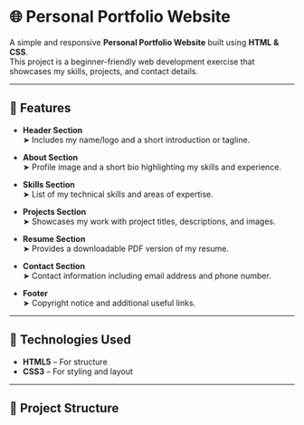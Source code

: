 # 🌐 Personal Portfolio Website  

A simple and responsive **Personal Portfolio Website** built using **HTML & CSS**.  
This project is a beginner-friendly web development exercise that showcases my skills, projects, and contact details.  

---

## 📌 Features  

- **Header Section**  
  ➤ Includes my name/logo and a short introduction or tagline.  

- **About Section**  
  ➤ Profile image and a short bio highlighting my skills and experience.  

- **Skills Section**  
  ➤ List of my technical skills and areas of expertise.  

- **Projects Section**  
  ➤ Showcases my work with project titles, descriptions, and images.  

- **Resume Section**  
  ➤ Provides a downloadable PDF version of my resume.  

- **Contact Section**  
  ➤ Contact information including email address and phone number.  

- **Footer**  
  ➤ Copyright notice and additional useful links.  

---

## 🚀 Technologies Used  

- **HTML5** – For structure  
- **CSS3** – For styling and layout  

---

## 📂 Project Structure  

